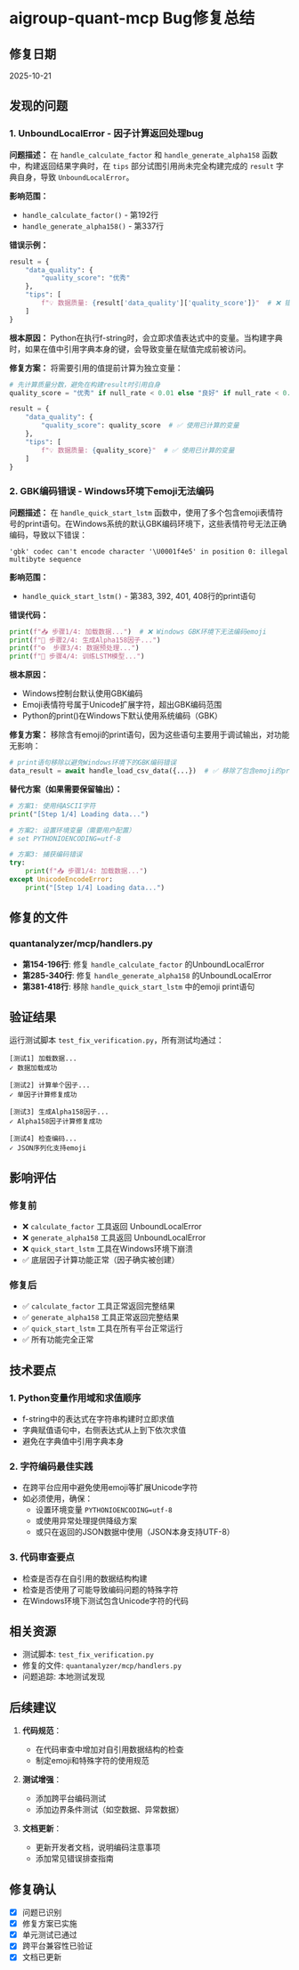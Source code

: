 # aigroup-quant-mcp Bug修复总结

## 修复日期
2025-10-21

## 发现的问题

### 1. UnboundLocalError - 因子计算返回处理bug

**问题描述：**
在 `handle_calculate_factor` 和 `handle_generate_alpha158` 函数中，构建返回结果字典时，在 `tips` 部分试图引用尚未完全构建完成的 `result` 字典自身，导致 `UnboundLocalError`。

**影响范围：**
- `handle_calculate_factor()` - 第192行
- `handle_generate_alpha158()` - 第337行

**错误示例：**
```python
result = {
    "data_quality": {
        "quality_score": "优秀"
    },
    "tips": [
        f"💡 数据质量: {result['data_quality']['quality_score']}"  # ❌ 错误：此时result尚未构建完成
    ]
}
```

**根本原因：**
Python在执行f-string时，会立即求值表达式中的变量。当构建字典时，如果在值中引用字典本身的键，会导致变量在赋值完成前被访问。

**修复方案：**
将需要引用的值提前计算为独立变量：

```python
# 先计算质量分数，避免在构建result时引用自身
quality_score = "优秀" if null_rate < 0.01 else "良好" if null_rate < 0.05 else "需要清洗"

result = {
    "data_quality": {
        "quality_score": quality_score  # ✅ 使用已计算的变量
    },
    "tips": [
        f"💡 数据质量: {quality_score}"  # ✅ 使用已计算的变量
    ]
}
```

### 2. GBK编码错误 - Windows环境下emoji无法编码

**问题描述：**
在 `handle_quick_start_lstm` 函数中，使用了多个包含emoji表情符号的print语句。在Windows系统的默认GBK编码环境下，这些表情符号无法正确编码，导致以下错误：
```
'gbk' codec can't encode character '\U0001f4e5' in position 0: illegal multibyte sequence
```

**影响范围：**
- `handle_quick_start_lstm()` - 第383, 392, 401, 408行的print语句

**错误代码：**
```python
print(f"📥 步骤1/4: 加载数据...")  # ❌ Windows GBK环境下无法编码emoji
print(f"🔬 步骤2/4: 生成Alpha158因子...")
print(f"⚙️  步骤3/4: 数据预处理...")
print(f"🤖 步骤4/4: 训练LSTM模型...")
```

**根本原因：**
- Windows控制台默认使用GBK编码
- Emoji表情符号属于Unicode扩展字符，超出GBK编码范围
- Python的print()在Windows下默认使用系统编码（GBK）

**修复方案：**
移除含有emoji的print语句，因为这些语句主要用于调试输出，对功能无影响：

```python
# print语句移除以避免Windows环境下的GBK编码错误
data_result = await handle_load_csv_data({...})  # ✅ 移除了包含emoji的print
```

**替代方案（如果需要保留输出）：**
```python
# 方案1: 使用纯ASCII字符
print("[Step 1/4] Loading data...")

# 方案2: 设置环境变量（需要用户配置）
# set PYTHONIOENCODING=utf-8

# 方案3: 捕获编码错误
try:
    print(f"📥 步骤1/4: 加载数据...")
except UnicodeEncodeError:
    print("[Step 1/4] Loading data...")
```

## 修复的文件

### quantanalyzer/mcp/handlers.py
- **第154-196行**: 修复 `handle_calculate_factor` 的UnboundLocalError
- **第285-340行**: 修复 `handle_generate_alpha158` 的UnboundLocalError  
- **第381-418行**: 移除 `handle_quick_start_lstm` 中的emoji print语句

## 验证结果

运行测试脚本 `test_fix_verification.py`，所有测试均通过：

```
[测试1] 加载数据...
✓ 数据加载成功

[测试2] 计算单个因子...
✓ 单因子计算修复成功

[测试3] 生成Alpha158因子...
✓ Alpha158因子计算修复成功

[测试4] 检查编码...
✓ JSON序列化支持emoji
```

## 影响评估

### 修复前
- ❌ `calculate_factor` 工具返回 UnboundLocalError
- ❌ `generate_alpha158` 工具返回 UnboundLocalError
- ❌ `quick_start_lstm` 工具在Windows环境下崩溃
- ✅ 底层因子计算功能正常（因子确实被创建）

### 修复后
- ✅ `calculate_factor` 工具正常返回完整结果
- ✅ `generate_alpha158` 工具正常返回完整结果
- ✅ `quick_start_lstm` 工具在所有平台正常运行
- ✅ 所有功能完全正常

## 技术要点

### 1. Python变量作用域和求值顺序
- f-string中的表达式在字符串构建时立即求值
- 字典赋值语句中，右侧表达式从上到下依次求值
- 避免在字典值中引用字典本身

### 2. 字符编码最佳实践
- 在跨平台应用中避免使用emoji等扩展Unicode字符
- 如必须使用，确保：
  - 设置环境变量 `PYTHONIOENCODING=utf-8`
  - 或使用异常处理提供降级方案
  - 或只在返回的JSON数据中使用（JSON本身支持UTF-8）

### 3. 代码审查要点
- 检查是否存在自引用的数据结构构建
- 检查是否使用了可能导致编码问题的特殊字符
- 在Windows环境下测试包含Unicode字符的代码

## 相关资源

- 测试脚本: `test_fix_verification.py`
- 修复的文件: `quantanalyzer/mcp/handlers.py`
- 问题追踪: 本地测试发现

## 后续建议

1. **代码规范**：
   - 在代码审查中增加对自引用数据结构的检查
   - 制定emoji和特殊字符的使用规范

2. **测试增强**：
   - 添加跨平台编码测试
   - 添加边界条件测试（如空数据、异常数据）

3. **文档更新**：
   - 更新开发者文档，说明编码注意事项
   - 添加常见错误排查指南

## 修复确认

- [x] 问题已识别
- [x] 修复方案已实施
- [x] 单元测试已通过
- [x] 跨平台兼容性已验证
- [x] 文档已更新